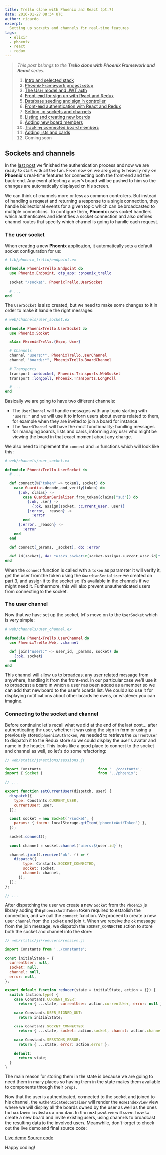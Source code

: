 ```yaml
---
title: Trello clone with Phoenix and React (pt.7)
date: 2016-01-27 08:34 UTC
author: ricardo
excerpt:
  Setting up sockets and channels for real-time features
tags:
  - elixir
  - phoenix
  - react
  - redux
---
```


> _This post belongs to the **Trello clone with Phoenix Framework and React** series._
>
> 1. [Intro and selected stack](/trello-clone-with-phoenix-and-react-pt-1)
> 2. [Phoenix Framework project setup](/trello-clone-with-phoenix-and-react-pt-2)
> 3. [The User model and JWT auth](/trello-clone-with-phoenix-and-react-pt-3)
> 4. [Front-end for sign up with React and Redux](/trello-clone-with-phoenix-and-react-pt-4)
> 5. [Database seeding and sign in controller](/trello-clone-with-phoenix-and-react-pt-5)
> 6. [Front-end authentication with React and Redux](/trello-clone-with-phoenix-and-react-pt-6)
> 7. [Setting up sockets and channels](/trello-clone-with-phoenix-and-react-pt-7)
> 8. [Listing and creating new boards](/trello-clone-with-phoenix-and-react-pt-8)
> 9. [Adding new board members](/trello-clone-with-phoenix-and-react-pt-9)
> 10. [Tracking connected board members](/trello-clone-with-phoenix-and-react-pt-10)
> 11. [Adding lists and cards](/trello-clone-with-phoenix-and-react-pt-11)
> 12. Coming soon

## Sockets and channels
In the [last post][a00bf551] we finished the authentication process and now we are
ready to start with all the fun. From now on we are going to heavily rely
on **Phoenix**'s real-time features for connecting both the front-end and the
back-end. Any event affecting a user's board will be pushed to him so the changes
are automatically displayed on his screen.

We can think of channels more or less as common controllers. But instead of handling
a request and returning a response to a single connection, they handle bidirectional
events for a given topic which can be broadcasted to multiple connections. To configure
them, **Phoenix** uses socket handlers which authenticates and identifies a
socket connection and also defines channel routes that specify which channel is going
to handle each request.

### The user socket
When creating a new **Phoenix** application, it automatically sets a default socket
configuration for us:

```elixir
# lib/phoenix_trello/endpoint.ex

defmodule PhoenixTrello.Endpoint do
  use Phoenix.Endpoint, otp_app: :phoenix_trello

  socket "/socket", PhoenixTrello.UserSocket

  # ...
end

```

The ```UserSocket``` is also created, but we need to make some changes to it in
order to make it handle the right messages:

```elixir
# web/channels/user_socket.ex

defmodule PhoenixTrello.UserSocket do
  use Phoenix.Socket

  alias PhoenixTrello.{Repo, User}

  # Channels
  channel "users:*", PhoenixTrello.UserChannel
  channel "boards:*", PhoenixTrello.BoardChannel

  # Transports
  transport :websocket, Phoenix.Transports.WebSocket
  transport :longpoll, Phoenix.Transports.LongPoll

  # ...
end

```

Basically we are going to have two different channels:

- The ```UserChannel``` will handle messages with any topic starting with ```"users:"``` and we will use it to inform users about events related to them, for example when they are invited to join a board for instance.
- The ```BoardChannel``` will have the most functionality; handling messages for managing boards, lists and cards, informing any user who might be viewing the board in that exact moment about any change.


We also need to implement the ```connect``` and ```id``` functions which will look
like this:

```elixir
# web/channels/user_socket.ex

defmodule PhoenixTrello.UserSocket do
  # ...

  def connect(%{"token" => token}, socket) do
    case Guardian.decode_and_verify(token) do
      {:ok, claims} ->
        case GuardianSerializer.from_token(claims["sub"]) do
          {:ok, user} ->
            {:ok, assign(socket, :current_user, user)}
          {:error, _reason} ->
            :error
        end
      {:error, _reason} ->
        :error
    end
  end

  def connect(_params, _socket), do: :error

  def id(socket), do: "users_socket:#{socket.assigns.current_user.id}"
end
```
When the ```connect``` function is called with a ```token``` as parameter it will verify it,
get the user from the token using the ```GuardianSerializer``` we created on [part 3][ded689ff], and
assign it to the socket so it's available in the channels if we might need it. Furthermore,
this will also prevent unauthenticated users from connecting to the socket.

### The user channel
Now that we have set up the socket, let's move on to the ```UserSocket``` which is very simple:

```elixir
# web/channels/user_channel.ex

defmodule PhoenixTrello.UserChannel do
  use PhoenixTrello.Web, :channel

  def join("users:" <> user_id, _params, socket) do
    {:ok, socket}
  end
end

```

This channel will allow us to broadcast any user related message from anywhere,
handling it from the front-end. In our particular case we'll use it to broadcast a board in which a
user has been added as a member so we can add that new board to the user's boards list.
We could also use it for displaying notifications about other boards he owns, or
whatever you can imagine.

### Connecting to the socket and channel
Before continuing let's recall what we did at the end of the [last post][a00bf551]... after authenticating
the user, whether it was using the sign in form or using a previously stored ```phoenixAuthToken```,
we needed to retrieve the ```currentUser``` to dispatch it to the Redux store so we could display
the user's avatar and name in the header. This looks like a good place to connect to the socket and channel
as well, so let's do some refactoring:

```javascript
// web/static/js/actions/sessions.js

import Constants                          from '../constants';
import { Socket }                         from '../phoenix';

// ...

export function setCurrentUser(dispatch, user) {
  dispatch({
    type: Constants.CURRENT_USER,
    currentUser: user,
  });

  const socket = new Socket('/socket', {
    params: { token: localStorage.getItem('phoenixAuthToken') },
  });

  socket.connect();

  const channel = socket.channel(`users:${user.id}`);

  channel.join().receive('ok', () => {
    dispatch({
        type: Constants.SOCKET_CONNECTED,
        socket: socket,
        channel: channel,
      });
  });
};

// ...

```

After dispatching the user we create a new ```Socket``` from the ```Phoenix``` js
library adding the ```phoenixAuthToken``` token required to establish the connection, and
we call the ```connect``` function. We proceed to create a new user ```channel``` from the ```socket```
and join it. When we receive the `ok` message from the join message, we dispatch the
`SOCKET_CONNECTED` action to store both the socket and channel into the store:

```javascript
// web/static/js/reducers/session.js

import Constants from '../constants';

const initialState = {
  currentUser: null,
  socket: null,
  channel: null,
  error: null,
};

export default function reducer(state = initialState, action = {}) {
  switch (action.type) {
    case Constants.CURRENT_USER:
      return { ...state, currentUser: action.currentUser, error: null };

    case Constants.USER_SIGNED_OUT:
      return initialState;

    case Constants.SOCKET_CONNECTED:
      return { ...state, socket: action.socket, channel: action.channel };

    case Constants.SESSIONS_ERROR:
      return { ...state, error: action.error };

    default:
      return state;
  }
}

```

The main reason for storing them in the state is because we are going to need them in many
places so having them in the state makes them available to components through
their `props`.

Now that the user is authenticated, connected to the socket and joined to his channel,
the `AuthenticatedContainer` will render the `HomeIndexView` view where we will display
all the boards owned by the user as well as the ones he has been invited as a member. In the
next post we will cover how to create a new board and invite existing users,
using channels to broadcast the resulting data to the involved users. Meanwhile, don't
forget to check out the live demo and final source code:

<div class="btn-wrapper">
  <a href="https://phoenix-trello.herokuapp.com/" target="_blank" class="btn"><i class="fa fa-cloud"></i> Live demo</a>
  <a href="https://github.com/bigardone/phoenix-trello" target="_blank" class="btn"><i class="fa fa-github"></i> Source code</a>
</div>

Happy coding!


  [a00bf551]: /trello-clone-with-phoenix-and-react-pt-6 "Part 6"
  [ded689ff]: /trello-clone-with-phoenix-and-react-pt-3 "Part 3"
